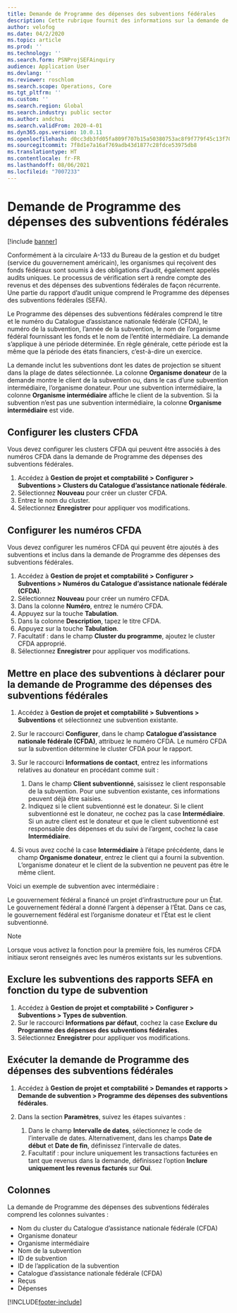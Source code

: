 ```yaml
---
title: Demande de Programme des dépenses des subventions fédérales
description: Cette rubrique fournit des informations sur la demande de programme des dépenses de subventions fédérales.
author: velofog
ms.date: 04/2/2020
ms.topic: article
ms.prod: ''
ms.technology: ''
ms.search.form: PSNProjSEFAinquiry
audience: Application User
ms.devlang: ''
ms.reviewer: roschlom
ms.search.scope: Operations, Core
ms.tgt_pltfrm: ''
ms.custom: ''
ms.search.region: Global
ms.search.industry: public sector
ms.author: andchoi
ms.search.validFrom: 2020-4-01
ms.dyn365.ops.version: 10.0.11
ms.openlocfilehash: d0cc3db3fd05fa809f707b15a50380753ac8f9f779f45c13f707321d2b0e0841
ms.sourcegitcommit: 7f8d1e7a16af769adb43d1877c28fdce53975db8
ms.translationtype: HT
ms.contentlocale: fr-FR
ms.lasthandoff: 08/06/2021
ms.locfileid: "7007233"
---
```

# <a name="schedule-of-expenditures-of-federal-awards-inquiry"></a>Demande de Programme des dépenses des subventions fédérales

[!include [banner](../includes/banner.md)]

Conformément à la circulaire A-133 du Bureau de la gestion et du budget (service du gouvernement américain), les organismes qui reçoivent des fonds fédéraux sont soumis à des obligations d’audit, également appelés audits uniques. Le processus de vérification sert à rendre compte des revenus et des dépenses des subventions fédérales de façon récurrente. Une partie du rapport d’audit unique comprend le Programme des dépenses des subventions fédérales (SEFA).

Le Programme des dépenses des subventions fédérales comprend le titre et le numéro du Catalogue d’assistance nationale fédérale (CFDA), le numéro de la subvention, l’année de la subvention, le nom de l’organisme fédéral fournissant les fonds et le nom de l’entité intermédiaire. La demande s’applique à une période déterminée. En règle générale, cette période est la même que la période des états financiers, c’est-à-dire un exercice.

La demande inclut les subventions dont les dates de projection se situent dans la plage de dates sélectionnée. La colonne **Organisme donateur** de la demande montre le client de la subvention ou, dans le cas d’une subvention intermédiaire, l’organisme donateur. Pour une subvention intermédiaire, la colonne **Organisme intermédiaire** affiche le client de la subvention. Si la subvention n’est pas une subvention intermédiaire, la colonne **Organisme intermédiaire** est vide.

## <a name="set-up-the-cfda-clusters"></a>Configurer les clusters CFDA

Vous devez configurer les clusters CFDA qui peuvent être associés à des numéros CFDA dans la demande de Programme des dépenses des subventions fédérales.

1. Accédez à **Gestion de projet et comptabilité \> Configurer \> Subventions \> Clusters du Catalogue d’assistance nationale fédérale**.
2. Sélectionnez **Nouveau** pour créer un cluster CFDA.
3. Entrez le nom du cluster.
4. Sélectionnez **Enregistrer** pour appliquer vos modifications.

## <a name="set-up-cfda-numbers"></a>Configurer les numéros CFDA

Vous devez configurer les numéros CFDA qui peuvent être ajoutés à des subventions et inclus dans la demande de Programme des dépenses des subventions fédérales.

1. Accédez à **Gestion de projet et comptabilité \> Configurer \> Subventions \> Numéros du Catalogue d’assistance nationale fédérale (CFDA)**.
2. Sélectionnez **Nouveau** pour créer un numéro CFDA.
3. Dans la colonne **Numéro**, entrez le numéro CFDA.
4. Appuyez sur la touche **Tabulation**.
5. Dans la colonne **Description**, tapez le titre CFDA.
6. Appuyez sur la touche **Tabulation**.
7. Facultatif : dans le champ **Cluster du programme**, ajoutez le cluster CFDA approprié.
8. Sélectionnez **Enregistrer** pour appliquer vos modifications.

## <a name="set-up-grants-to-report-for-the-schedule-of-expenditures-of-federal-awards-inquiry"></a>Mettre en place des subventions à déclarer pour la demande de Programme des dépenses des subventions fédérales

1. Accédez à **Gestion de projet et comptabilité \> Subventions \> Subventions** et sélectionnez une subvention existante.
2. Sur le raccourci **Configurer**, dans le champ **Catalogue d’assistance nationale fédérale (CFDA)**, attribuez le numéro CFDA. Le numéro CFDA sur la subvention détermine le cluster CFDA pour le rapport.
3. Sur le raccourci **Informations de contact**, entrez les informations relatives au donateur en procédant comme suit :

    1. Dans le champ **Client subventionné**, saisissez le client responsable de la subvention. Pour une subvention existante, ces informations peuvent déjà être saisies.
    2. Indiquez si le client subventionné est le donateur. Si le client subventionné est le donateur, ne cochez pas la case **Intermédiaire**. Si un autre client est le donateur et que le client subventionné est responsable des dépenses et du suivi de l’argent, cochez la case **Intermédiaire**.

4. Si vous avez coché la case **Intermédiaire** à l’étape précédente, dans le champ **Organisme donateur**, entrez le client qui a fourni la subvention. L’organisme donateur et le client de la subvention ne peuvent pas être le même client.

Voici un exemple de subvention avec intermédiaire :

Le gouvernement fédéral a financé un projet d’infrastructure pour un État. Le gouvernement fédéral a donné l’argent à dépenser à l’État. Dans ce cas, le gouvernement fédéral est l’organisme donateur et l’État est le client subventionné.

> [!NOTE] 
> Lorsque vous activez la fonction pour la première fois, les numéros CFDA initiaux seront renseignés avec les numéros existants sur les subventions.

## <a name="exclude-grants-from-sefa-reporting-based-on-the-grant-type"></a>Exclure les subventions des rapports SEFA en fonction du type de subvention

1. Accédez à **Gestion de projet et comptabilité \> Configurer \> Subventions \> Types de subvention**.
2. Sur le raccourci **Informations par défaut**, cochez la case **Exclure du Programme des dépenses des subventions fédérales**.
3. Sélectionnez **Enregistrer** pour appliquer vos modifications.

## <a name="run-the-schedule-of-expenditures-of-federal-awards-inquiry"></a>Exécuter la demande de Programme des dépenses des subventions fédérales

1. Accédez à **Gestion de projet et comptabilité \> Demandes et rapports \> Demande de subvention \> Programme des dépenses des subventions fédérales**.
2. Dans la section **Paramètres**, suivez les étapes suivantes :

    1. Dans le champ **Intervalle de dates**, sélectionnez le code de l’intervalle de dates. Alternativement, dans les champs **Date de début** et **Date de fin**, définissez l’intervalle de dates.
    2. Facultatif : pour inclure uniquement les transactions facturées en tant que revenus dans la demande, définissez l’option **Inclure uniquement les revenus facturés** sur **Oui**.

## <a name="columns"></a>Colonnes

La demande de Programme des dépenses des subventions fédérales comprend les colonnes suivantes :

- Nom du cluster du Catalogue d’assistance nationale fédérale (CFDA)
- Organisme donateur
- Organisme intermédiaire
- Nom de la subvention
- ID de subvention
- ID de l’application de la subvention
- Catalogue d’assistance nationale fédérale (CFDA)
- Reçus
- Dépenses


[!INCLUDE[footer-include](../includes/footer-banner.md)]